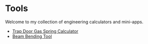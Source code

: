 # Tools

Welcome to my collection of engineering calculators and mini-apps.

- [Trap Door Gas Spring Calculator](./tools/door-spring-app/)
- [Beam Bending Tool](./tools/beam-bending-tool/)

